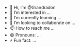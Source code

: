 - 👋 Hi, I’m @Grandradon
- 👀 I’m interested in ...
- 🌱 I’m currently learning ...
- 💞️ I’m looking to collaborate on ...
- 📫 How to reach me ...
- 😄 Pronouns: ...
- ⚡ Fun fact: ...

<!---
Grandradon/Grandradon is a ✨ special ✨ repository because its `README.md` (this file) appears on your GitHub profile.
You can click the Preview link to take a look at your changes.
--->
